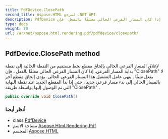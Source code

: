 ```yaml
---
title: PdfDevice.ClosePath
second_title: Aspose.HTML لمرجع .NET API
description: PdfDevice طريقة. لإغلاق المسار الفرعي الحالي بإلحاق مقطع بخط مستقيم من النقطة الحالية إلى نقطة بداية المسار الفرعي. إذا كان المسار الفرعي الحالي مغلقًا بالفعل  فإن ClosePath لا يفعل شيئًا . ينهي عامل التشغيل هذا المسار الفرعي الحالي. يؤدي إلحاق مقطع آخر بالمسار الحالي إلى بدء مسار فرعي جديد  حتى إذا بدأ المقطع الجديد عند نقطة النهاية التي تم الوصول إليها بواسطة طريقة ClosePath .
type: docs
weight: 70
url: /ar/net/aspose.html.rendering.pdf/pdfdevice/closepath/
---
```

## PdfDevice.ClosePath method

لإغلاق المسار الفرعي الحالي بإلحاق مقطع بخط مستقيم من النقطة الحالية إلى نقطة بداية المسار الفرعي. إذا كان المسار الفرعي الحالي مغلقًا بالفعل ، فإن "ClosePath" لا يفعل شيئًا . ينهي عامل التشغيل هذا المسار الفرعي الحالي. يؤدي إلحاق مقطع آخر بالمسار الحالي إلى بدء مسار فرعي جديد ، حتى إذا بدأ المقطع الجديد عند نقطة النهاية التي تم الوصول إليها بواسطة طريقة "ClosePath" .

```csharp
public override void ClosePath()
```

### أنظر أيضا

* class [PdfDevice](../)
* مساحة الاسم [Aspose.Html.Rendering.Pdf](../../pdfdevice/)
* المجسم [Aspose.HTML](../../../)


